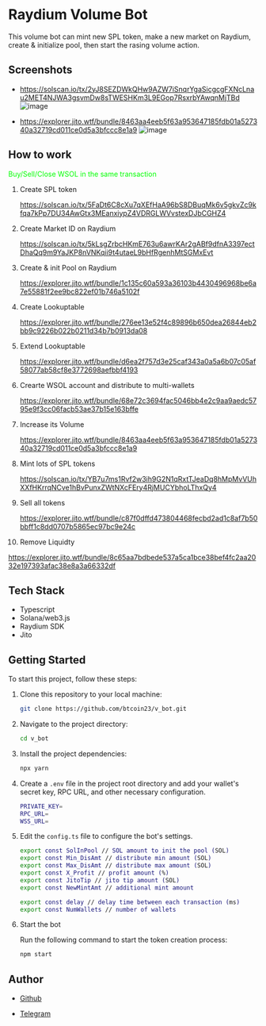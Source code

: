 # Raydium Volume Bot

This volume bot can mint new SPL token, make a new market on Raydium, create & initialize pool, then start the rasing volume action.

## Screenshots

- https://solscan.io/tx/2yJ8SEZDWkQHw9AZW7iSnqrYgaSicgcgFXNcLnau2MET4NJWA3gsvmDw8sTWESHKm3L9EGop7RsxrbYAwqnMjTBd
![image](https://github.com/user-attachments/assets/6c713340-d4fa-4552-b947-a6a928783b5c)

- https://explorer.jito.wtf/bundle/8463aa4eeb5f63a953647185fdb01a527340a32719cd011ce0d5a3bfccc8e1a9
![image](https://github.com/user-attachments/assets/b5c65875-96ba-426e-956a-f4efe5c49d11)


## How to work

<span style="color: #00ff00;">Buy/Sell/Close WSOL in the same transaction</span>

1. Create SPL token

   https://solscan.io/tx/5FaDt6C8cXu7qXEfHaA96bS8DBuqMk6v5gkvZc9kfqa7kPp7DU34AwGtx3MEanxiypZ4VDRGLWVvstexDJbCGHZ4

2. Create Market ID on Raydium

   https://solscan.io/tx/5kLsgZrbcHKmE763u6awrKAr2gABf9dfnA3397ectDhaQq9m9YaJKP8nVNKqii9t4utaeL9bHfRgenhMtSGMxEvt

3. Create & init Pool on Raydium

   https://explorer.jito.wtf/bundle/1c135c60a593a36103b4430496968be6a7e55881f2ee9bc822ef01b746a5102f

4. Create Lookuptable

   https://explorer.jito.wtf/bundle/276ee13e52f4c89896b650dea26844eb2bb9c9226b022b0211d34b7b0913da08

5. Extend Lookuptable

   https://explorer.jito.wtf/bundle/d6ea2f757d3e25caf343a0a5a6b07c05af58077ab58cf8e3772698aefbbf4193

6. Crearte WSOL account and distribute to multi-wallets

   https://explorer.jito.wtf/bundle/68e72c3694fac5046bb4e2c9aa9aedc5795e9f3cc06facb53ae37b15e163bffe

7. Increase its Volume

   https://explorer.jito.wtf/bundle/8463aa4eeb5f63a953647185fdb01a527340a32719cd011ce0d5a3bfccc8e1a9

8. Mint lots of SPL tokens

   https://solscan.io/tx/YB7u7ms1Rvf2w3ih9G2N1qRxtTJeaDq8hMpMvVUhXXfHKrrqNCve1hBvPunxZWtNXcFEry4RjMUCYbhoLThxQy4

9. Sell all tokens

   https://explorer.jito.wtf/bundle/c87f0dffd473804468fecbd2ad1c8af7b50bbff1c8dd0707b5865ec97bc9e24c

10. Remove Liquidty

   https://explorer.jito.wtf/bundle/8c65aa7bdbede537a5ca1bce38bef4fc2aa2032e197393afac38e8a3a66332df



## Tech Stack

- Typescript
- Solana/web3.js
- Raydium SDK
- Jito


## Getting Started

To start this project, follow these steps:

1. Clone this repository to your local machine:

   ```bash
   git clone https://github.com/btcoin23/v_bot.git
   ```

2. Navigate to the project directory:

   ```bash
   cd v_bot
   ```

3. Install the project dependencies:

   ```bash
   npx yarn 
   ```
4. Create a `.env` file in the project root directory and add your wallet's   secret key, RPC URL, and other necessary configuration.
   ```bash
   PRIVATE_KEY=
   RPC_URL=
   WSS_URL=
   ```
5. Edit the `config.ts` file to configure the bot's settings.

   ```bash
   export const SolInPool // SOL amount to init the pool (SOL)
   export const Min_DisAmt // distribute min amount (SOL)
   export const Max_DisAmt // distribute max amount (SOL)
   export const X_Profit // profit amount (%)
   export const JitoTip // jito tip amount (SOL)
   export const NewMintAmt // additional mint amount 

   export const delay // delay time between each transaction (ms)
   export const NumWallets // number of wallets
   ```
6. Start the bot

   Run the following command to start the token creation process:

   ```bash
   npm start
   ```


## Author

- [Github](https://github.com/btcoin23)

- [Telegram](https://t.me/BTC0in23)

